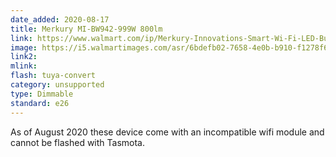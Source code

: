 ```yaml
---
date_added: 2020-08-17
title: Merkury MI-BW942-999W 800lm
link: https://www.walmart.com/ip/Merkury-Innovations-Smart-Wi-Fi-LED-Bulb-60W/493986946
image: https://i5.walmartimages.com/asr/6bdefb02-7658-4e0b-b910-f1278f67cbd4_1.0d414c73a91614ec031ef78275815759.jpeg?odnWidth=undefined&odnHeight=undefined&odnBg=ffffff
link2: 
mlink: 
flash: tuya-convert
category: unsupported
type: Dimmable
standard: e26
---
```


As of August 2020 these device come with an incompatible wifi module and cannot be flashed with Tasmota.